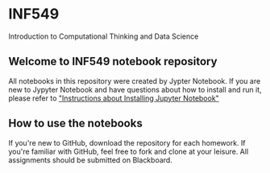 # INF549
Introduction to Computational Thinking and Data Science

## Welcome to INF549 notebook repository
All notebooks in this repository were created by Jypter Notebook. If you are new to Jypyter Notebook and have questions about how to install and run it, please refer to ["Instructions about Installing Jupyter Notebook"](https://github.com/khider/INF549/blob/master/Instructions%20about%20Installing%20Jupyter%20Notebook.pdf)

## How to use the notebooks
If you're new to GitHub, download the repository for each homework. If you're familiar with GitHub, feel free to fork and clone at your leisure. All assignments should be submitted on Blackboard.
